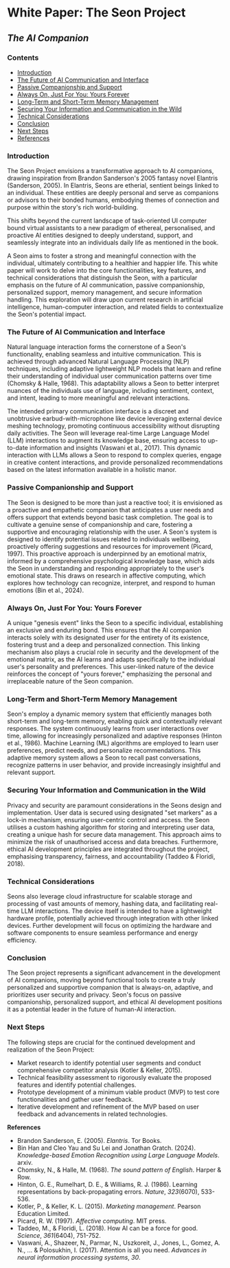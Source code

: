# White Paper: The Seon Project 
## *The AI Companion*

### Contents
- [Introduction](#introduction)
- [The Future of AI Communication and Interface](#the-future-of-ai-communication-and-interface)
- [Passive Companionship and Support](#passive-companionship-and-support)
- [Always On, Just For You: Yours Forever](#always-on-just-for-you-yours-forever)
- [Long-Term and Short-Term Memory Management](#long-term-and-short-term-memory-management)
- [Securing Your Information and Communication in the Wild](#securing-your-information-and-communication-in-the-wild)
- [Technical Considerations](#technical-considerations)
- [Conclusion](#conclusion)
- [Next Steps](#next-steps)
- [References](#references)

### **Introduction**

The Seon Project envisions a transformative approach to AI companions, drawing inspiration from Brandon Sanderson's 2005 fantasy novel Elantris (Sanderson, 2005). In Elantris, Seons are etherial, sentient beings linked to an individual. These entities are deeply personal and serve as companions or advisors to their bonded humans, embodying themes of connection and purpose within the story's rich world-building.

This shifts beyond the current landscape of task-oriented UI computer bound virtual assistants to a new paradigm of ethereal, personalised, and proactive AI entities designed to deeply understand, support, and seamlessly integrate into an individuals daily life as mentioned in the book. 

A Seon aims to foster a strong and meaningful connection with the individual, ultimately contributing to a healthier and happier life. This white paper will work to delve into the core functionalities, key features, and technical considerations that distinguish the Seon, with a particular emphasis on the future of AI communication, passive companionship, personalized support, memory management, and secure information handling.  This exploration will draw upon current research in artificial intelligence, human-computer interaction, and related fields to contextualize the Seon's potential impact.

### **The Future of AI Communication and Interface**

Natural language interaction forms the cornerstone of a Seon's functionality, enabling seamless and intuitive communication.  This is achieved through advanced Natural Language Processing (NLP) techniques, including adaptive lightweight NLP models that learn and refine their understanding of individual user communication patterns over time (Chomsky & Halle, 1968).  This adaptability allows a Seon to better interpret nuances of the individuals use of language, including sentiment, context, and intent, leading to more meaningful and relevant interactions.  

The intended primary communication interface is a discreet and unobtrusive earbud-with-microphone like device leveraging external device meshing technology, promoting continuous accessibility without disrupting daily activities.  The Seon will leverage real-time Large Language Model (LLM) interactions to augment its knowledge base, ensuring access to up-to-date information and insights (Vaswani et al., 2017). This dynamic interaction with LLMs allows a Seon to respond to complex queries, engage in creative content interactions, and provide personalized recommendations based on the latest information available in a holistic manor.

### **Passive Companionship and Support**

The Seon is designed to be more than just a reactive tool; it is envisioned as a proactive and empathetic companion that anticipates a user needs and offers support that extends beyond basic task completion.  The goal is to cultivate a genuine sense of companionship and care, fostering a supportive and encouraging relationship with the user.  A Seon's system is designed to identify potential issues related to individuals wellbeing, proactively offering suggestions and resources for improvement (Picard, 1997).  This proactive approach is underpinned by an emotional matrix, informed by a comprehensive psychological knowledge base, which aids the Seon in understanding and responding appropriately to the user's emotional state. This draws on research in affective computing, which explores how technology can recognize, interpret, and respond to human emotions (Bin et al., 2024).

### **Always On, Just For You: Yours Forever**

A unique "genesis event" links the Seon to a specific individual, establishing an exclusive and enduring bond. This ensures that the AI companion interacts solely with its designated user for the entirety of its existence, fostering trust and a deep and personalized connection. This linking mechanism also plays a crucial role in security and the development of the emotional matrix, as the AI learns and adapts specifically to the individual user's personality and preferences.  This user-linked nature of the device reinforces the concept of "yours forever," emphasizing the personal and irreplaceable nature of the Seon companion.

### **Long-Term and Short-Term Memory Management**

Seon's employ a dynamic memory system that efficiently manages both short-term and long-term memory, enabling quick and contextually relevant responses.  The system continuously learns from user interactions over time, allowing for increasingly personalized and adaptive responses (Hinton et al., 1986).  Machine Learning (ML) algorithms are employed to learn user preferences, predict needs, and personalize recommendations. This adaptive memory system allows a Seon to recall past conversations, recognize patterns in user behavior, and provide increasingly insightful and relevant support.

### **Securing Your Information and Communication in the Wild**

Privacy and security are paramount considerations in the Seons design and implementation.  User data is secured using designated "set markers" as a lock-in mechanism, ensuring user-centric control and access.  the Seon utilises a custom hashing algorithm for storing and interpreting user data, creating a unique hash for secure data management.  This approach aims to minimize the risk of unauthorised access and data breaches.  Furthermore, ethical AI development principles are integrated throughout the project, emphasising transparency, fairness, and accountability (Taddeo & Floridi, 2018).

### **Technical Considerations**

Seons also leverage cloud infrastructure for scalable storage and processing of vast amounts of memory, hashing data, and facilitating real-time LLM interactions.  The device itself is intended to have a lightweight hardware profile, potentially achieved through integration with other linked devices.  Further development will focus on optimizing the hardware and software components to ensure seamless performance and energy efficiency.

### **Conclusion**

The Seon project represents a significant advancement in the development of AI companions, moving beyond functional tools to create a truly personalized and supportive companion that is always-on, adaptive, and prioritizes user security and privacy.  Seon's focus on passive companionship, personalized support, and ethical AI development positions it as a potential leader in the future of human-AI interaction.

### **Next Steps**

The following steps are crucial for the continued development and realization of the Seon Project:

*   Market research to identify potential user segments and conduct comprehensive competitor analysis (Kotler & Keller, 2015).
*   Technical feasibility assessment to rigorously evaluate the proposed features and identify potential challenges.
*   Prototype development of a minimum viable product (MVP) to test core functionalities and gather user feedback.
*   Iterative development and refinement of the MVP based on user feedback and advancements in related technologies.

**References**

*  Brandon Sanderson, E. (2005). *Elantris*. Tor Books.
*  Bin Han and Cleo Yau and Su Lei and Jonathan Gratch. (2024). *Knowledge-based Emotion Recognition using Large Language Models*. arxiv.
*   Chomsky, N., & Halle, M. (1968). *The sound pattern of English*. Harper & Row.
*   Hinton, G. E., Rumelhart, D. E., & Williams, R. J. (1986). Learning representations by back-propagating errors. *Nature*, *323*(6070), 533-536.
*   Kotler, P., & Keller, K. L. (2015). *Marketing management*. Pearson Education Limited.
*   Picard, R. W. (1997). *Affective computing*. MIT press.
*   Taddeo, M., & Floridi, L. (2018). How AI can be a force for good. *Science*, *361*(6404), 751-752.
*   Vaswani, A., Shazeer, N., Parmar, N., Uszkoreit, J., Jones, L., Gomez, A. N., ... & Polosukhin, I. (2017). Attention is all you need. *Advances in neural information processing systems*, *30*.

